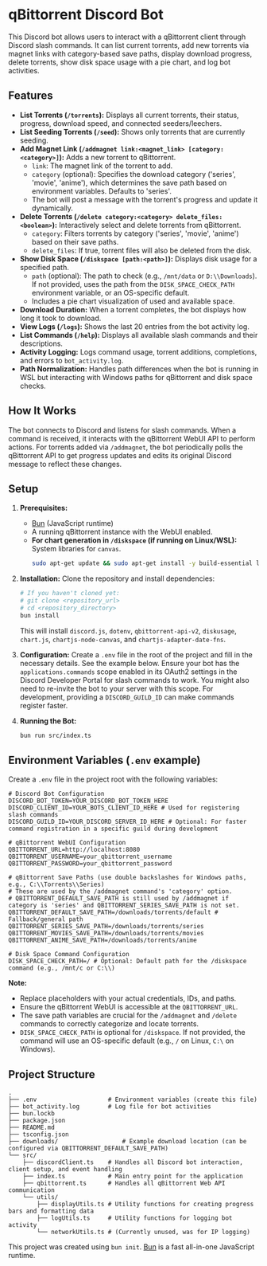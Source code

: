 # qBittorrent Discord Bot

This Discord bot allows users to interact with a qBittorrent client through Discord slash commands. It can list current torrents, add new torrents via magnet links with category-based save paths, display download progress, delete torrents, show disk space usage with a pie chart, and log bot activities.

## Features

*   **List Torrents (`/torrents`):** Displays all current torrents, their status, progress, download speed, and connected seeders/leechers.
*   **List Seeding Torrents (`/seed`):** Shows only torrents that are currently seeding.
*   **Add Magnet Link (`/addmagnet link:<magnet_link> [category:<category>]`):** Adds a new torrent to qBittorrent.
    *   `link`: The magnet link of the torrent to add.
    *   `category` (optional): Specifies the download category ('series', 'movie', 'anime'), which determines the save path based on environment variables. Defaults to 'series'.
    *   The bot will post a message with the torrent's progress and update it dynamically.
*   **Delete Torrents (`/delete category:<category> delete_files:<boolean>`):** Interactively select and delete torrents from qBittorrent.
    *   `category`: Filters torrents by category ('series', 'movie', 'anime') based on their save paths.
    *   `delete_files`: If true, torrent files will also be deleted from the disk.
*   **Show Disk Space (`/diskspace [path:<path>]`):** Displays disk usage for a specified path.
    *   `path` (optional): The path to check (e.g., `/mnt/data` or `D:\\Downloads`). If not provided, uses the path from the `DISK_SPACE_CHECK_PATH` environment variable, or an OS-specific default.
    *   Includes a pie chart visualization of used and available space.
*   **Download Duration:** When a torrent completes, the bot displays how long it took to download.
*   **View Logs (`/logs`):** Shows the last 20 entries from the bot activity log.
*   **List Commands (`/help`):** Displays all available slash commands and their descriptions.
*   **Activity Logging:** Logs command usage, torrent additions, completions, and errors to `bot_activity.log`.
*   **Path Normalization:** Handles path differences when the bot is running in WSL but interacting with Windows paths for qBittorrent and disk space checks.

## How It Works

The bot connects to Discord and listens for slash commands. When a command is received, it interacts with the qBittorrent WebUI API to perform actions. For torrents added via `/addmagnet`, the bot periodically polls the qBittorrent API to get progress updates and edits its original Discord message to reflect these changes.

## Setup

1.  **Prerequisites:**
    *   [Bun](https://bun.sh/) (JavaScript runtime)
    *   A running qBittorrent instance with the WebUI enabled.
    *   **For chart generation in `/diskspace` (if running on Linux/WSL):** System libraries for `canvas`.
        ```bash
        sudo apt-get update && sudo apt-get install -y build-essential libcairo2-dev libpango1.0-dev libjpeg-dev libgif-dev librsvg2-dev
        ```

2.  **Installation:**
    Clone the repository and install dependencies:
    ```bash
    # If you haven't cloned yet:
    # git clone <repository_url>
    # cd <repository_directory>
    bun install
    ```
    This will install `discord.js`, `dotenv`, `qbittorrent-api-v2`, `diskusage`, `chart.js`, `chartjs-node-canvas`, and `chartjs-adapter-date-fns`.

3.  **Configuration:**
    Create a `.env` file in the root of the project and fill in the necessary details. See the example below.
    Ensure your bot has the `applications.commands` scope enabled in its OAuth2 settings in the Discord Developer Portal for slash commands to work. You might also need to re-invite the bot to your server with this scope. For development, providing a `DISCORD_GUILD_ID` can make commands register faster.

4.  **Running the Bot:**
    ```bash
    bun run src/index.ts
    ```

## Environment Variables (`.env` example)

Create a `.env` file in the project root with the following variables:

```env
# Discord Bot Configuration
DISCORD_BOT_TOKEN=YOUR_DISCORD_BOT_TOKEN_HERE
DISCORD_CLIENT_ID=YOUR_BOTS_CLIENT_ID_HERE # Used for registering slash commands
DISCORD_GUILD_ID=YOUR_DISCORD_SERVER_ID_HERE # Optional: For faster command registration in a specific guild during development

# qBittorrent WebUI Configuration
QBITTORRENT_URL=http://localhost:8080
QBITTORRENT_USERNAME=your_qbittorrent_username
QBITTORRENT_PASSWORD=your_qbittorrent_password

# qBittorrent Save Paths (use double backslashes for Windows paths, e.g., C:\\Torrents\\Series)
# These are used by the /addmagnet command's 'category' option.
# QBITTORRENT_DEFAULT_SAVE_PATH is still used by /addmagnet if category is 'series' and QBITTORRENT_SERIES_SAVE_PATH is not set.
QBITTORRENT_DEFAULT_SAVE_PATH=/downloads/torrents/default # Fallback/general path
QBITTORRENT_SERIES_SAVE_PATH=/downloads/torrents/series
QBITTORRENT_MOVIES_SAVE_PATH=/downloads/torrents/movies
QBITTORRENT_ANIME_SAVE_PATH=/downloads/torrents/anime

# Disk Space Command Configuration
DISK_SPACE_CHECK_PATH=/ # Optional: Default path for the /diskspace command (e.g., /mnt/c or C:\\)
```

**Note:**
*   Replace placeholders with your actual credentials, IDs, and paths.
*   Ensure the qBittorrent WebUI is accessible at the `QBITTORRENT_URL`.
*   The save path variables are crucial for the `/addmagnet` and `/delete` commands to correctly categorize and locate torrents.
*   `DISK_SPACE_CHECK_PATH` is optional for `/diskspace`. If not provided, the command will use an OS-specific default (e.g., `/` on Linux, `C:\` on Windows).

## Project Structure

```
.
├── .env                    # Environment variables (create this file)
├── bot_activity.log        # Log file for bot activities
├── bun.lockb
├── package.json
├── README.md
├── tsconfig.json
├── downloads/                  # Example download location (can be configured via QBITTORRENT_DEFAULT_SAVE_PATH)
└── src/
    ├── discordClient.ts    # Handles all Discord bot interaction, client setup, and event handling
    ├── index.ts            # Main entry point for the application
    ├── qbittorrent.ts      # Handles all qBittorrent Web API communication
    └── utils/
        ├── displayUtils.ts # Utility functions for creating progress bars and formatting data
        ├── logUtils.ts     # Utility functions for logging bot activity
        └── networkUtils.ts # (Currently unused, was for IP logging)
```

This project was created using `bun init`. [Bun](https://bun.sh) is a fast all-in-one JavaScript runtime.
